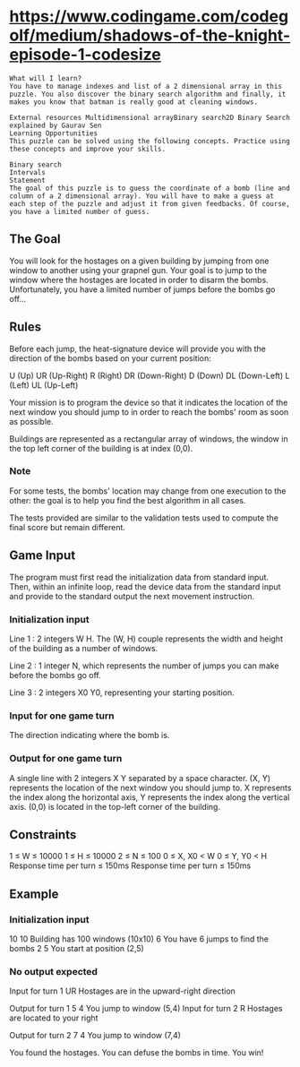 # <https://www.codingame.com/codegolf/medium/shadows-of-the-knight-episode-1-codesize>

```text
What will I learn?
You have to manage indexes and list of a 2 dimensional array in this puzzle. You also discover the binary search algorithm and finally, it makes you know that batman is really good at cleaning windows.

External resources Multidimensional arrayBinary search2D Binary Search explained by Gaurav Sen
Learning Opportunities
This puzzle can be solved using the following concepts. Practice using these concepts and improve your skills.

Binary search
Intervals
Statement
The goal of this puzzle is to guess the coordinate of a bomb (line and column of a 2 dimensional array). You will have to make a guess at each step of the puzzle and adjust it from given feedbacks. Of course, you have a limited number of guess.
```

## The Goal

You will look for the hostages on a given building by jumping from one window to another using your grapnel gun. Your goal is to jump to the window where the hostages are located in order to disarm the bombs. Unfortunately, you have a limited number of jumps before the bombs go off...

## Rules

Before each jump, the heat-signature device will provide you with the direction of the bombs based on your current position:

U (Up)
UR (Up-Right)
R (Right)
DR (Down-Right)
D (Down)
DL (Down-Left)
L (Left)
UL (Up-Left)

Your mission is to program the device so that it indicates the location of the next window you should jump to in order to reach the bombs' room as soon as possible.

Buildings are represented as a rectangular array of windows, the window in the top left corner of the building is at index (0,0).

### Note

For some tests, the bombs' location may change from one execution to the other: the goal is to help you find the best algorithm in all cases.

The tests provided are similar to the validation tests used to compute the final score but remain different.

## Game Input

The program must first read the initialization data from standard input. Then, within an infinite loop, read the device data from the standard input and provide to the standard output the next movement instruction.

### Initialization input

Line 1 : 2 integers W H. The (W, H) couple represents the width and height of the building as a number of windows.

Line 2 : 1 integer N, which represents the number of jumps you can make before the bombs go off.

Line 3 : 2 integers X0 Y0, representing your starting position.

### Input for one game turn

The direction indicating where the bomb is.

### Output for one game turn

A single line with 2 integers X Y separated by a space character. (X, Y) represents the location of the next window you should jump to. X represents the index along the horizontal axis, Y represents the index along the vertical axis. (0,0) is located in the top-left corner of the building.

## Constraints

1 ≤ W ≤ 10000
1 ≤ H ≤ 10000
2 ≤ N ≤ 100
0 ≤ X, X0 < W
0 ≤ Y, Y0 < H
Response time per turn ≤ 150ms
Response time per turn ≤ 150ms

## Example

### Initialization input

10 10     Building has 100 windows (10x10)
6         You have 6 jumps to find the bombs
2 5       You start at position (2,5)

### No output expected

Input for turn 1
UR
Hostages are in the upward-right direction

Output for turn 1
5 4
You jump to window (5,4)
Input for turn 2
R
Hostages are located to your right

Output for turn 2
7 4
You jump to window (7,4)

You found the hostages. You can defuse the bombs in time. You win!
